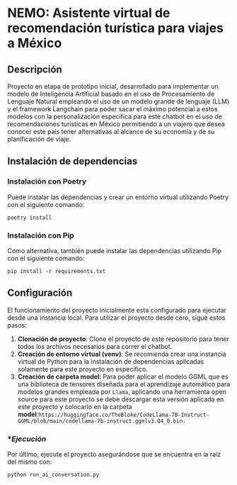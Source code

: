 
# NEMO: Asistente virtual de recomendación turística para viajes a México

## **Descripción**

Proyecto en etapa de prototipo inicial, desarrollado para implementar un modelo de Inteligencia Artificial basado en el uso de Procesamiento de Lenguaje Natural empleando el uso de un modelo grande de lenguaje (LLM) y el framework Langchain para poder sacar el máximo potencial a estos modelos con la personalización específica para este chatbot en el uso de recomendaciones turísticas en México permitiendo a un viajero que desea conocer este país tener alternativas al alcance de su economía y de su planificación de viaje.


## Instalación de dependencias

### **Instalación con Poetry**

Puede instalar las dependencias y crear un entorno virtual utilizando Poetry con el siguiente comando:

``` shell
poetry install
```

### **Instalación con Pip**

Como alternativa, también puede instalar las dependencias utilizando Pip con el siguiente comando:

``` shell
pip install -r requirements.txt
```

## **Configuración**

El funcionamiento del proyecto inicialmente esta configurado para ejecutar desde una instancia local. Para utilizar el proyecto desde cero, sigue estos pasos:

1. **Clonación de proyecto**: Clone el proyecto de este repositorio para tener todos los archivos necesarios para correr el chatbot.
2. **Creación de entorno virtual (venv)**: Se recomienda crear una instancia virtual de Python para la instalación de dependencias aplicadas solamente para este proyecto en específico.
3. **Creación de carpeta model**: Para poder aplicar el modelo GGML que es una biblioteca de tensores diseñada para el aprendizaje automático para modelos grandes empleada por `Llama`, aplicando una herramienta open source para este proyecto se debe descargar esta versión aplicada en este proyecto y colocarlo en la carpeta **model**:``https://huggingface.co/TheBloke/CodeLlama-7B-Instruct-GGML/blob/main/codellama-7b-instruct.ggmlv3.Q4_0.bin.``

### **Ejecución*

Por último, ejecute el proyecto asegurándose que se encuentra en la raíz del mismo con:

``` shell
python run_ai_conversation.py
```

